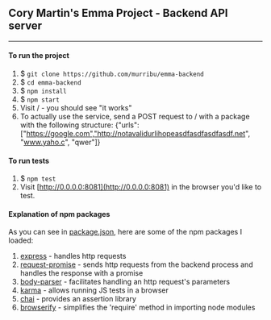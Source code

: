 ## Cory Martin's Emma Project - Backend API server
---

#### To run the project

1. $ ```git clone https://github.com/murribu/emma-backend```
2. $ ```cd emma-backend```
3. $ ```npm install```
4. $ ```npm start```
5. Visit / - you should see "it works"
6. To actually use the service, send a POST request to / with a package with the following structure: {"urls":["https://google.com","http://notavalidurlihopeasdfasdfasdfasdf.net", "www.yaho.c", "qwer"]}

#### To run tests

1. $ ```npm test```
2. Visit [http://0.0.0.0:8081](http://0.0.0.0:8081) in the browser you'd like to test.

#### Explanation of npm packages
As you can see in [package.json](https://github.com/murribu/emma-backend/blob/master/package.json), here are some of the npm packages I loaded:

1. [express](https://www.npmjs.com/package/express) - handles http requests
2. [request-promise](https://github.com/request/request-promise) - sends http requests from the backend process and handles the response with a promise
3. [body-parser](https://www.npmjs.com/package/body-parser) - facilitates handling an http request's parameters
4. [karma](https://www.npmjs.com/package/karma) - allows running JS tests in a browser
5. [chai](https://www.npmjs.com/package/chai) - provides an assertion library
6. [browserify](https://www.npmjs.com/package/browserify) - simplifies the 'require' method in importing node modules
